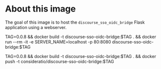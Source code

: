 # About this image

The goal of this image is to host the `discourse_sso_oidc_bridge` Flask application using a webserver.

TAG=0.0.8 && docker build -t discourse-sso-oidc-bridge:$TAG . && docker run --rm -it -e SERVER_NAME=localhost -p 80:8080 discourse-sso-oidc-bridge:$TAG

TAG=0.0.8 && docker build -t discourse-sso-oidc-bridge:$TAG . && docker push -t consideratio/discourse-sso-oidc-bridge:$TAG